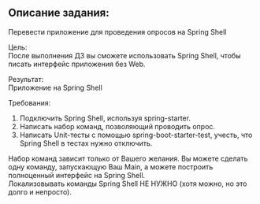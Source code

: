 ## Описание задания:

Перевести приложение для проведения опросов на Spring Shell

Цель:<br/>
После выполнения ДЗ вы сможете использовать Spring Shell, чтобы писать интерфейс приложения без Web.

Результат:<br/>
Приложение на Spring Shell

Требования:

1. Подключить Spring Shell, используя spring-starter.
2. Написать набор команд, позволяющий проводить опрос.
3. Написать Unit-тесты с помощью spring-boot-starter-test, учесть, что Spring Shell в тестах нужно отключить.

Набор команд зависит только от Вашего желания. Вы можете сделать одну команду, запускающую Ваш Main, а можете построить полноценный интерфейс на Spring Shell.<br />
Локализовывать команды Spring Shell НЕ НУЖНО (хотя можно, но это долго и непросто).